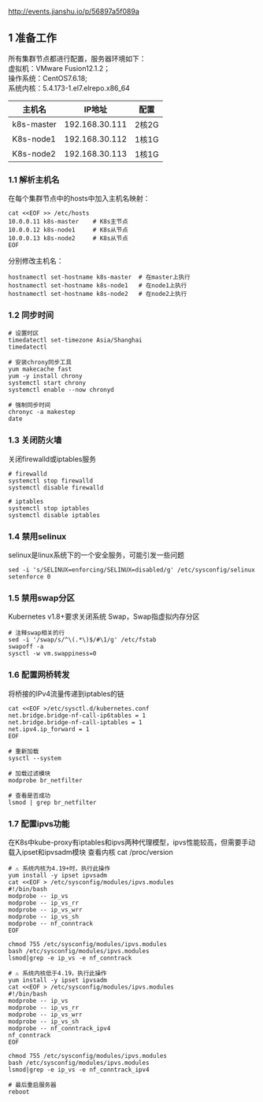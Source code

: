 http://events.jianshu.io/p/56897a5f089a
## 1 准备工作
所有集群节点都进行配置，服务器环境如下：  
虚拟机：VMware Fusion12.1.2；  
操作系统：CentOS7.6.18;  
系统内核：5.4.173-1.el7.elrepo.x86_64  

|主机名	|IP地址	|配置|
|--|--|--|
|k8s-master	|192.168.30.111	|2核2G|
|K8s-node1	|192.168.30.112	|1核1G|
|K8s-node2	|192.168.30.113	|1核1G|

### 1.1 解析主机名
在每个集群节点中的hosts中加入主机名映射：
```base
cat <<EOF >> /etc/hosts
10.0.0.11 k8s-master    # K8s主节点
10.0.0.12 k8s-node1     # K8s从节点
10.0.0.13 k8s-node2     # K8s从节点
EOF
```
分别修改主机名：
```base
hostnamectl set-hostname k8s-master  # 在master上执行
hostnamectl set-hostname k8s-node1   # 在node1上执行
hostnamectl set-hostname k8s-node2   # 在node2上执行
```
### 1.2 同步时间
```base
# 设置时区
timedatectl set-timezone Asia/Shanghai
timedatectl

# 安装chrony同步工具
yum makecache fast
yum -y install chrony
systemctl start chrony
systemctl enable --now chronyd

# 强制同步时间
chronyc -a makestep
date
```
### 1.3 关闭防火墙
关闭firewalld或iptables服务
```
# firewalld
systemctl stop firewalld 
systemctl disable firewalld

# iptables
systemctl stop iptables
systemctl disable iptables
```

### 1.4 禁用selinux
selinux是linux系统下的一个安全服务，可能引发一些问题
```
sed -i 's/SELINUX=enforcing/SELINUX=disabled/g' /etc/sysconfig/selinux
setenforce 0
```
### 1.5 禁用swap分区
Kubernetes v1.8+要求关闭系统 Swap，Swap指虚拟内存分区
```
# 注释swap相关的行
sed -i '/swap/s/^\(.*\)$/#\1/g' /etc/fstab
swapoff -a
sysctl -w vm.swappiness=0
```
### 1.6 配置网桥转发
将桥接的IPv4流量传递到iptables的链
```
cat <<EOF >/etc/sysctl.d/kubernetes.conf
net.bridge.bridge-nf-call-ip6tables = 1
net.bridge.bridge-nf-call-iptables = 1
net.ipv4.ip_forward = 1
EOF

# 重新加载
sysctl --system

# 加载过滤模块
modprobe br_netfilter

# 查看是否成功
lsmod | grep br_netfilter
```
### 1.7 配置ipvs功能
在K8s中kube-proxy有iptables和ipvs两种代理模型，ipvs性能较高，但需要手动载入ipset和ipvsadm模块
查看内核 cat /proc/version
```
# ⚠️ 系统内核为4.19+时，执行此操作
yum install -y ipset ipvsadm
cat <<EOF > /etc/sysconfig/modules/ipvs.modules
#!/bin/bash
modprobe -- ip_vs
modprobe -- ip_vs_rr
modprobe -- ip_vs_wrr
modprobe -- ip_vs_sh
modprobe -- nf_conntrack
EOF

chmod 755 /etc/sysconfig/modules/ipvs.modules
bash /etc/sysconfig/modules/ipvs.modules
lsmod|grep -e ip_vs -e nf_conntrack
```
```
# ⚠️ 系统内核低于4.19，执行此操作
yum install -y ipset ipvsadm
cat <<EOF > /etc/sysconfig/modules/ipvs.modules
#!/bin/bash
modprobe -- ip_vs
modprobe -- ip_vs_rr
modprobe -- ip_vs_wrr
modprobe -- ip_vs_sh
modprobe -- nf_conntrack_ipv4
nf_conntrack
EOF

chmod 755 /etc/sysconfig/modules/ipvs.modules
bash /etc/sysconfig/modules/ipvs.modules 
lsmod|grep -e ip_vs -e nf_conntrack_ipv4
```
```
# 最后重启服务器
reboot
```





